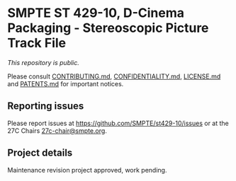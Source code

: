 # SMPTE ST 429-10, D-Cinema Packaging - Stereoscopic Picture Track File

_This repository is public._ 

Please consult [CONTRIBUTING.md](./CONTRIBUTING.md), [CONFIDENTIALITY.md](./CONFIDENTIALITY.md), [LICENSE.md](./LICENSE.md) and [PATENTS.md](./PATENTS.md) for important notices.

## Reporting issues

Please report issues at <https://github.com/SMPTE/st429-10/issues> or at the 27C Chairs <27c-chair@smpte.org>.

## Project details

Maintenance revision project approved, work pending.
